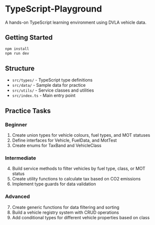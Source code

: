 # TypeScript-Playground

A hands-on TypeScript learning environment using DVLA vehicle data.

## Getting Started

```bash
npm install
npm run dev
```

## Structure

- `src/types/` - TypeScript type definitions
- `src/data/` - Sample data for practice
- `src/utils/` - Service classes and utilities
- `src/index.ts` - Main entry point

## Practice Tasks

### Beginner
1. Create union types for vehicle colours, fuel types, and MOT statuses
2. Define interfaces for Vehicle, FuelData, and MotTest
3. Create enums for TaxBand and VehicleClass

### Intermediate  
4. Build service methods to filter vehicles by fuel type, class, or MOT status
5. Create utility functions to calculate tax based on CO2 emissions
6. Implement type guards for data validation

### Advanced
7. Create generic functions for data filtering and sorting
8. Build a vehicle registry system with CRUD operations
9. Add conditional types for different vehicle properties based on class